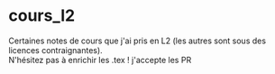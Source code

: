# cours_l2
Certaines notes de cours que j'ai pris en L2 (les autres sont sous des licences contraignantes).  
N'hésitez pas à enrichir les .tex ! j'accepte les PR
